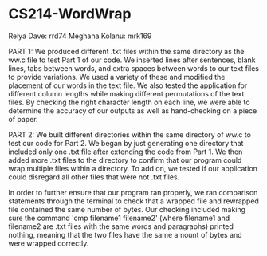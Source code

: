 # CS214-WordWrap
Reiya Dave: rrd74
Meghana Kolanu: mrk169

PART 1: We produced different .txt files within the same directory as the ww.c file to test Part 1 of our code. We inserted lines after sentences, blank lines, tabs between words, and extra spaces between words to our text files to provide variations. We used a variety of these and modified the placement of our words in the text file. We also tested the application for different column lengths while making different permutations of the text files. By checking the right character length on each line, we were able to determine the accuracy of our outputs as well as hand-checking on a piece of paper.

PART 2: We built different directories within the same directory of ww.c to test our code for Part 2. We began by just generating one directory that included only one .txt file after extending the code from Part 1. We then added more .txt files to the directory to confirm that our program could wrap multiple files within a directory. To add on, we tested if our application could disregard all other files that were not .txt files.

In order to further ensure that our program ran properly, we ran comparison statements through the terminal to check that a wrapped file and rewrapped file contained the same number of bytes. Our checking included making sure the command 'cmp filename1 filename2' (where filename1 and filename2 are .txt files with the same words and paragraphs) printed nothing, meaning that the two files have the same amount of bytes and were wrapped correctly. 